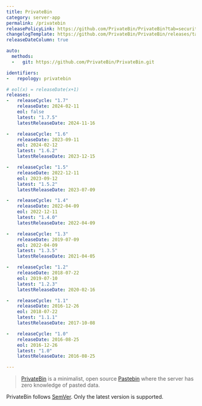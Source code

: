 ```yaml
---
title: PrivateBin
category: server-app
permalink: /privatebin
releasePolicyLink: https://github.com/PrivateBin/PrivateBin?tab=security-ov-file#readme
changelogTemplate: https://github.com/PrivateBin/PrivateBin/releases/tag/__LATEST__
releaseDateColumn: true

auto:
  methods:
  -   git: https://github.com/PrivateBin/PrivateBin.git

identifiers:
-   repology: privatebin

# eol(x) = releaseDate(x+1)
releases:
-   releaseCycle: "1.7"
    releaseDate: 2024-02-11
    eol: false
    latest: "1.7.5"
    latestReleaseDate: 2024-11-16

-   releaseCycle: "1.6"
    releaseDate: 2023-09-11
    eol: 2024-02-12
    latest: "1.6.2"
    latestReleaseDate: 2023-12-15

-   releaseCycle: "1.5"
    releaseDate: 2022-12-11
    eol: 2023-09-12
    latest: "1.5.2"
    latestReleaseDate: 2023-07-09

-   releaseCycle: "1.4"
    releaseDate: 2022-04-09
    eol: 2022-12-11
    latest: "1.4.0"
    latestReleaseDate: 2022-04-09

-   releaseCycle: "1.3"
    releaseDate: 2019-07-09
    eol: 2022-04-09
    latest: "1.3.5"
    latestReleaseDate: 2021-04-05

-   releaseCycle: "1.2"
    releaseDate: 2018-07-22
    eol: 2019-07-10
    latest: "1.2.3"
    latestReleaseDate: 2020-02-16

-   releaseCycle: "1.1"
    releaseDate: 2016-12-26
    eol: 2018-07-22
    latest: "1.1.1"
    latestReleaseDate: 2017-10-08

-   releaseCycle: "1.0"
    releaseDate: 2016-08-25
    eol: 2016-12-26
    latest: "1.0"
    latestReleaseDate: 2016-08-25

---
```


> [PrivateBin](https://privatebin.info/) is a minimalist, open source [Pastebin](https://pastebin.com/) where the server
> has zero knowledge of pasted data.


PrivateBin follows [SemVer](https://semver.org/). Only the latest version is supported.
